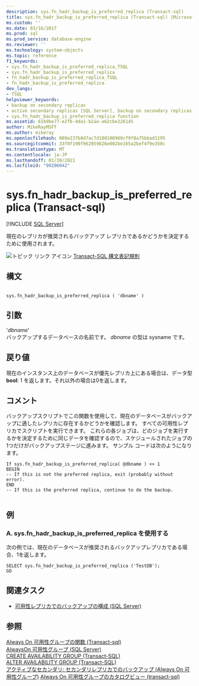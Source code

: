 ```yaml
---
description: sys.fn_hadr_backup_is_preferred_replica (Transact-sql)
title: sys.fn_hadr_backup_is_preferred_replica (Transact-sql) |Microsoft Docs
ms.custom: ''
ms.date: 03/16/2017
ms.prod: sql
ms.prod_service: database-engine
ms.reviewer: ''
ms.technology: system-objects
ms.topic: reference
f1_keywords:
- sys.fn_hadr_backup_is_preferred_replica_TSQL
- sys.fn_hadr_backup_is_preferred_replica
- fn_hadr_backup_is_preferred_replica_TSQL
- fn_hadr_backup_is_preferred_replica
dev_langs:
- TSQL
helpviewer_keywords:
- backup on secondary replicas
- active secondary replicas [SQL Server], backup on secondary replicas
- sys.fn_hadr_backup_is_preferred_replica function
ms.assetid: 61b9be77-e2f6-4da1-b2ae-a62cbe226145
author: MikeRayMSFT
ms.author: mikeray
ms.openlocfilehash: 009e237b8d7ac7d100100969cf9f8a75bbad1195
ms.sourcegitcommit: 33f0f190f962059826e002be165a2bef4f9e350c
ms.translationtype: MT
ms.contentlocale: ja-JP
ms.lasthandoff: 01/30/2021
ms.locfileid: "99206042"
---
```

# <a name="sysfn_hadr_backup_is_preferred_replica--transact-sql"></a>sys.fn_hadr_backup_is_preferred_replica (Transact-sql)
[!INCLUDE [SQL Server](../../includes/applies-to-version/sqlserver.md)]

  現在のレプリカが推奨されるバックアップ レプリカであるかどうかを決定するために使用されます。  
  
 ![トピック リンク アイコン](../../database-engine/configure-windows/media/topic-link.gif "トピック リンク アイコン") [Transact-SQL 構文表記規則](../../t-sql/language-elements/transact-sql-syntax-conventions-transact-sql.md)  
  
## <a name="syntax"></a>構文  
  
```  
  
sys.fn_hadr_backup_is_preferred_replica ( 'dbname' )  
```  
  
## <a name="arguments"></a>引数  
 '*dbname*'  
 バックアップするデータベースの名前です。 *dbname* の型は sysname です。  
  
## <a name="returns"></a>戻り値  
 現在のインスタンス上のデータベースが優先レプリカ上にある場合は、データ型 **bool**: 1 を返します。それ以外の場合は0を返します。  
  
## <a name="remarks"></a>コメント  
 バックアップスクリプトでこの関数を使用して、現在のデータベースがバックアップに適したレプリカに存在するかどうかを確認します。 すべての可用性レプリカでスクリプトを実行できます。 これらの各ジョブは、どのジョブを実行するかを決定するために同じデータを確認するので、スケジュールされたジョブの1つだけがバックアップステージに進みます。 サンプル コードは次のようになります。  
  
```  
If sys.fn_hadr_backup_is_preferred_replica( @dbname ) <> 1   
BEGIN  
-- If this is not the preferred replica, exit (probably without error).  
END  
-- If this is the preferred replica, continue to do the backup.  
  
```  
  
## <a name="examples"></a>例  
  
### <a name="a-using-sysfn_hadr_backup_is_preferred_replica"></a>A. sys.fn_hadr_backup_is_preferred_replica を使用する  
 次の例では、現在のデータベースが推奨されるバックアップレプリカである場合、1を返します。  
  
```  
SELECT sys.fn_hadr_backup_is_preferred_replica ('TestDB');  
GO  
```  
  
##  <a name="related-tasks"></a><a name="RelatedTasks"></a> 関連タスク  
  
-   [可用性レプリカでのバックアップの構成 &#40;SQL Server&#41;](../../database-engine/availability-groups/windows/configure-backup-on-availability-replicas-sql-server.md)  
  
## <a name="see-also"></a>参照  
 [Always On 可用性グループの関数 &#40;Transact-sql&#41;](../../relational-databases/system-functions/always-on-availability-groups-functions-transact-sql.md)   
 [AlwaysOn 可用性グループ &#40;SQL Server&#41;](../../database-engine/availability-groups/windows/always-on-availability-groups-sql-server.md)   
 [CREATE AVAILABILITY GROUP &#40;Transact-SQL&#41;](../../t-sql/statements/create-availability-group-transact-sql.md)   
 [ALTER AVAILABILITY GROUP &#40;Transact-SQL&#41;](../../t-sql/statements/alter-availability-group-transact-sql.md)   
 [アクティブなセカンダリ: セカンダリレプリカでのバックアップ &#40;Always On 可用性グループ&#41;](../../database-engine/availability-groups/windows/active-secondaries-backup-on-secondary-replicas-always-on-availability-groups.md) [Always On 可用性グループのカタログビュー &#40;transact-sql&#41;](../../relational-databases/system-catalog-views/always-on-availability-groups-catalog-views-transact-sql.md)      
  
  
